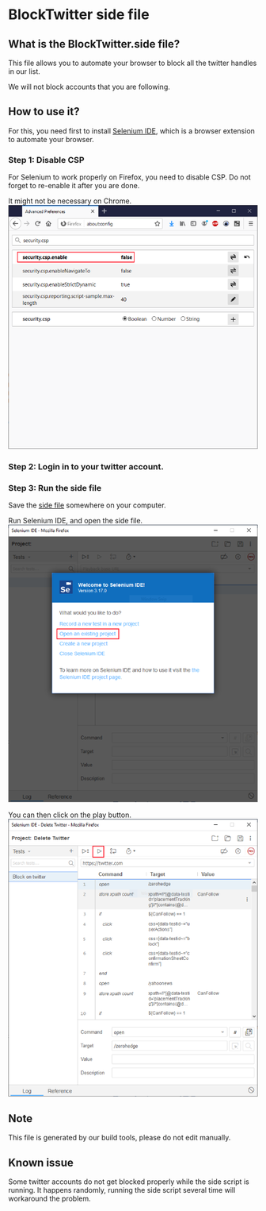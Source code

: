 # BlockTwitter side file

## What is the BlockTwitter.side file?

This file allows you to automate your browser to block all the twitter handles in our list.

We will not block accounts that you are following.

## How to use it?

For this, you need first to install [Selenium IDE](https://www.selenium.dev/selenium-ide/), which is a browser extension to automate your browser.

### Step 1: Disable CSP

For Selenium to work properly on Firefox, you need to disable CSP. Do not forget to re-enable it after you are done.

It might not be necessary on Chrome.
![](img/Firefox.PNG)

### Step 2: Login in to your twitter account.
### Step 3: Run the side file

Save the [side file](https://raw.githubusercontent.com/NicolasDorier/CancelMSM/master/BlockTwitter.side) somewhere on your computer.

Run Selenium IDE, and open the side file.
![](img/Selenium1.PNG)

You can then click on the play button.
![](img/Selenium2.PNG)

## Note

This file is generated by our build tools, please do not edit manually.

## Known issue

Some twitter accounts do not get blocked properly while the side script is running. It happens randomly, running the side script several time will workaround the problem.
